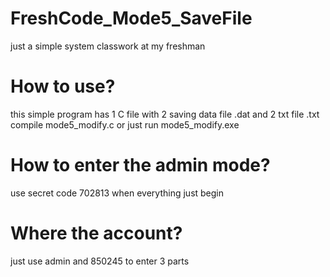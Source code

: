 # FreshCode_Mode5_SaveFile
just a simple system classwork at my freshman 

# How to use?
this simple program has 1 C file with 2 saving data file .dat and 2 txt file .txt
compile mode5_modify.c  or  just run mode5_modify.exe

# How to enter the admin mode?
use secret code 702813 when everything just begin

# Where the account?
just use admin and 850245 to enter 3 parts
